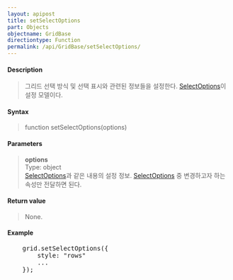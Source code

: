 ```yaml
---
layout: apipost
title: setSelectOptions
part: Objects
objectname: GridBase
directiontype: Function
permalink: /api/GridBase/setSelectOptions/
---
```



#### Description

> 그리드 선택 방식 및 선택 표시와 관련된 정보들을 설정한다. [SelectOptions](/api/types/SelectOptions/)이 설정 모델이다.

#### Syntax

> function setSelectOptions(options)

#### Parameters

> **options**  
> Type: object  
> [SelectOptions](/api/types/SelectOptions/)과 같은 내용의 설정 정보. [SelectOptions](/api/types/SelectOptions/) 중 변경하고자 하는 속성만 전달하면 된다.  

#### Return value

> None.

#### Example

<pre class="prettyprint">
    grid.setSelectOptions({
        style: "rows"
        ...
    });
</pre>

